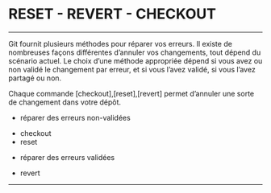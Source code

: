RESET - REVERT - CHECKOUT
=========================

---

Git fournit plusieurs méthodes pour réparer vos erreurs.
Il existe de nombreuses façons différentes d’annuler vos changements, tout dépend du scénario actuel.
Le choix d’une méthode appropriée dépend si vous avez ou non validé le changement par erreur, et si vous l’avez validé, si vous l’avez partagé ou non.

 

Chaque commande [checkout],[reset],[revert] permet d’annuler une sorte de changement dans votre dépôt. 

- réparer des erreurs non-validées
* checkout 
* reset 

- réparer des erreurs validées
* revert

---










